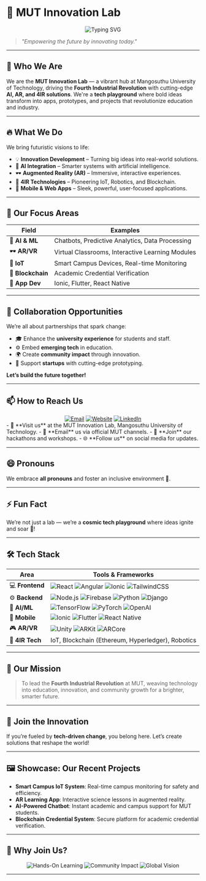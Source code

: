 # 🚀 MUT Innovation Lab
<div align="center">
  <img src="https://readme-typing-svg.herokuapp.com?font=Fira+Code&size=28&duration=3000&pause=1000&color=00D9FF&center=true&vCenter=true&width=600&lines=AI+Revolution;AR+Experiences;4IR+Innovations;Tech+Playground;Future+Shapers" alt="Typing SVG" />
</div>

> *"Empowering the future by innovating today."*



---

## 👋 Who We Are
We are the **MUT Innovation Lab** — a vibrant hub at Mangosuthu University of Technology, driving the **Fourth Industrial Revolution** with cutting-edge **AI, AR, and 4IR solutions**. We're a **tech playground** where bold ideas transform into apps, prototypes, and projects that revolutionize education and industry.

---

## 🔥 What We Do
We bring futuristic visions to life:
- 💡 **Innovation Development** – Turning big ideas into real-world solutions.
- 🤖 **AI Integration** – Smarter systems with artificial intelligence.
- 🕶️ **Augmented Reality (AR)** – Immersive, interactive experiences.
- 📡 **4IR Technologies** – Pioneering IoT, Robotics, and Blockchain.
- 📱 **Mobile & Web Apps** – Sleek, powerful, user-focused applications.

---

## 🌱 Our Focus Areas
| Field                | Examples                                      |
|----------------------|-----------------------------------------------|
| 🧠 **AI & ML**       | Chatbots, Predictive Analytics, Data Processing |
| 🕶️ **AR/VR**        | Virtual Classrooms, Interactive Learning Modules |
| 📡 **IoT**           | Smart Campus Devices, Real-time Monitoring    |
| 🔗 **Blockchain**    | Academic Credential Verification             |
| 📱 **App Dev**       | Ionic, Flutter, React Native                  |

---

## 💞️ Collaboration Opportunities
We’re all about partnerships that spark change:
- 🎓 Enhance the **university experience** for students and staff.
- ⚙️ Embed **emerging tech** in education.
- 🌍 Create **community impact** through innovation.
- 🚀 Support **startups** with cutting-edge prototyping.

**Let’s build the future together!**

---

## 📫 How to Reach Us
<div align="center">
  <a href="mailto:contact@mut.ac.za"><img src="https://img.shields.io/badge/Email-D14836?style=for-the-badge&logo=gmail&logoColor=white" alt="Email"></a>
  <a href="https://www.mut.ac.za"><img src="https://img.shields.io/badge/Website-FF5722?style=for-the-badge&logo=google-chrome&logoColor=white" alt="Website"></a>
  <a href="https://www.linkedin.com/school/mangosuthu-university-of-technology/"><img src="https://img.shields.io/badge/LinkedIn-0077B5?style=for-the-badge&logo=linkedin&logoColor=white" alt="LinkedIn"></a>
</div>
- 📍 **Visit us** at the MUT Innovation Lab, Mangosuthu University of Technology.
- 📧 **Email** us via official MUT channels.
- 🤝 **Join** our hackathons and workshops.
- 🌐 **Follow us** on social media for updates.

---

## 😄 Pronouns
We embrace **all pronouns** and foster an inclusive environment 🌈.

---

## ⚡ Fun Fact
We’re not just a lab — we’re a **cosmic tech playground** where ideas ignite and soar 🚀!

---

## 🛠 Tech Stack
| Area                | Tools & Frameworks                     |
|---------------------|----------------------------------------|
| 💻 **Frontend**     | ![React](https://img.shields.io/badge/React-61DAFB?style=flat-square&logo=react&logoColor=black) ![Angular](https://img.shields.io/badge/Angular-DD0031?style=flat-square&logo=angular&logoColor=white) ![Ionic](https://img.shields.io/badge/Ionic-3880FF?style=flat-square&logo=ionic&logoColor=white) ![TailwindCSS](https://img.shields.io/badge/TailwindCSS-38B2AC?style=flat-square&logo=tailwind-css&logoColor=white) |
| ⚙️ **Backend**      | ![Node.js](https://img.shields.io/badge/Node.js-43853D?style=flat-square&logo=node.js&logoColor=white) ![Firebase](https://img.shields.io/badge/Firebase-039BE5?style=flat-square&logo=firebase&logoColor=white) ![Python](https://img.shields.io/badge/Python-3776AB?style=flat-square&logo=python&logoColor=white) ![Django](https://img.shields.io/badge/Django-092E20?style=flat-square&logo=django&logoColor=white) |
| 🧠 **AI/ML**        | ![TensorFlow](https://img.shields.io/badge/TensorFlow-FF6F00?style=flat-square&logo=tensorflow&logoColor=white) ![PyTorch](https://img.shields.io/badge/PyTorch-EE4C2C?style=flat-square&logo=pytorch&logoColor=white) ![OpenAI](https://img.shields.io/badge/OpenAI-412991?style=flat-square&logo=openai&logoColor=white) |
| 📱 **Mobile**       | ![Ionic](https://img.shields.io/badge/Ionic-3880FF?style=flat-square&logo=ionic&logoColor=white) ![Flutter](https://img.shields.io/badge/Flutter-02569B?style=flat-square&logo=flutter&logoColor=white) ![React Native](https://img.shields.io/badge/React_Native-20232A?style=flat-square&logo=react&logoColor=61DAFB) |
| 🎮 **AR/VR**        | ![Unity](https://img.shields.io/badge/Unity-000000?style=flat-square&logo=unity&logoColor=white) ![ARKit](https://img.shields.io/badge/ARKit-000000?style=flat-square&logo=apple&logoColor=white) ![ARCore](https://img.shields.io/badge/ARCore-4285F4?style=flat-square&logo=google&logoColor=white) |
| 🔗 **4IR Tech**     | IoT, Blockchain (Ethereum, Hyperledger), Robotics |

---

## 🎯 Our Mission
> To lead the **Fourth Industrial Revolution** at MUT, weaving technology into education, innovation, and community growth for a brighter, smarter future.

---

## 🌌 Join the Innovation
If you’re fueled by **tech-driven change**, you belong here. Let’s create solutions that reshape the world!

---

## 🖼️ Showcase: Our Recent Projects
- **Smart Campus IoT System**: Real-time campus monitoring for safety and efficiency.
- **AR Learning App**: Interactive science lessons in augmented reality.
- **AI-Powered Chatbot**: Instant academic and campus support for MUT students.
- **Blockchain Credential System**: Secure platform for academic credential verification.

---

## 🌟 Why Join Us?
<div align="center">
  <img src="https://img.shields.io/badge/Hands--On%20Learning-00D9FF?style=for-the-badge&logo=code" alt="Hands-On Learning">
  <img src="https://img.shields.io/badge/Community%20Impact-FF00FF?style=for-the-badge&logo=heart" alt="Community Impact">
  <img src="https://img.shields.io/badge/Global%20Vision-00FF88?style=for-the-badge&logo=rocket" alt="Global Vision">
</div>

---
